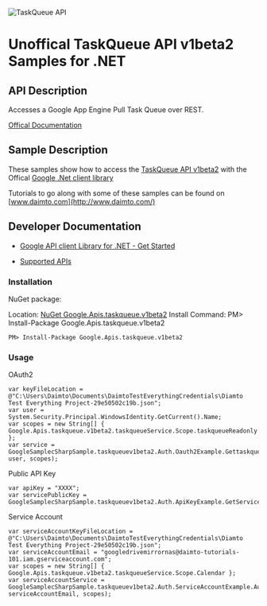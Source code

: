﻿![TaskQueue API](https://www.google.com/images/icons/product/app_engine-32.png)

# Unoffical TaskQueue API v1beta2 Samples for .NET  

## API Description

Accesses a Google App Engine Pull Task Queue over REST.

[Offical Documentation](https://developers.google.com/appengine/docs/python/taskqueue/rest)

## Sample Description

These samples show how to access the [TaskQueue API v1beta2](https://developers.google.com/appengine/docs/python/taskqueue/rest) with the Offical [Google .Net client library](https://github.com/google/google-api-dotnet-client)

Tutorials to go along with some of these samples can be found on [www.daimto.com](http://www.daimto.com/)

## Developer Documentation

* [Google API client Library for .NET - Get Started](https://developers.google.com/api-client-library/dotnet/get_started)

* [Supported APIs](https://developers.google.com/api-client-library/dotnet/apis/)

### Installation

NuGet package:

Location: [NuGet Google.Apis.taskqueue.v1beta2](https://www.nuget.org/packages/Google.Apis.taskqueue.v1beta2)
Install Command: PM>  Install-Package Google.Apis.taskqueue.v1beta2

```
PM> Install-Package Google.Apis.taskqueue.v1beta2
```

### Usage

OAuth2
```
var keyFileLocation = @"C:\Users\Daimto\Documents\DaimtoTestEverythingCredentials\Diamto Test Everything Project-29e50502c19b.json";
var user = System.Security.Principal.WindowsIdentity.GetCurrent().Name;
var scopes = new String[] { Google.Apis.taskqueue.v1beta2.taskqueueService.Scope.taskqueueReadonly };
var service = GoogleSamplecSharpSample.taskqueuev1beta2.Auth.Oauth2Example.GettaskqueueService(keyFileLocation, user, scopes);
```

Public API Key

```
var apiKey = "XXXX";
var servicePublicKey = GoogleSamplecSharpSample.taskqueuev1beta2.Auth.ApiKeyExample.GetService(apiKey);
```

Service Account
```
var serviceAccountKeyFileLocation = @"C:\Users\Daimto\Documents\DaimtoTestEverythingCredentials\Diamto Test Everything Project-29e50502c19b.json";
var serviceAccountEmail = "googledrivemirrornas@daimto-tutorials-101.iam.gserviceaccount.com";
var scopes = new String[] { Google.Apis.taskqueue.v1beta2.taskqueueService.Scope.Calendar };            
var serviceAccountService = GoogleSamplecSharpSample.taskqueuev1beta2.Auth.ServiceAccountExample.AuthenticateServiceAccount(serviceAccountKeyFileLocation, serviceAccountEmail, scopes);
```
